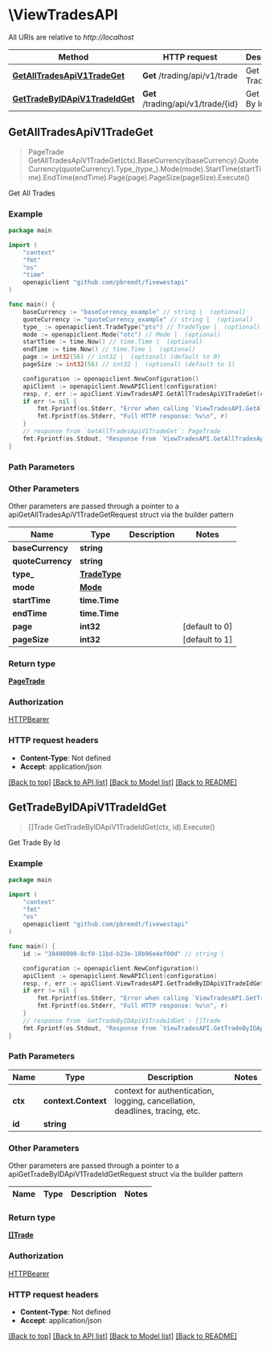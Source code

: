 # \ViewTradesAPI

All URIs are relative to *http://localhost*

Method | HTTP request | Description
------------- | ------------- | -------------
[**GetAllTradesApiV1TradeGet**](ViewTradesAPI.md#GetAllTradesApiV1TradeGet) | **Get** /trading/api/v1/trade | Get All Trades
[**GetTradeByIDApiV1TradeIdGet**](ViewTradesAPI.md#GetTradeByIDApiV1TradeIdGet) | **Get** /trading/api/v1/trade/{id} | Get Trade By Id



## GetAllTradesApiV1TradeGet

> PageTrade GetAllTradesApiV1TradeGet(ctx).BaseCurrency(baseCurrency).QuoteCurrency(quoteCurrency).Type_(type_).Mode(mode).StartTime(startTime).EndTime(endTime).Page(page).PageSize(pageSize).Execute()

Get All Trades



### Example

```go
package main

import (
	"context"
	"fmt"
	"os"
    "time"
	openapiclient "github.com/pbreedt/fivewestapi"
)

func main() {
	baseCurrency := "baseCurrency_example" // string |  (optional)
	quoteCurrency := "quoteCurrency_example" // string |  (optional)
	type_ := openapiclient.TradeType("pts") // TradeType |  (optional)
	mode := openapiclient.Mode("otc") // Mode |  (optional)
	startTime := time.Now() // time.Time |  (optional)
	endTime := time.Now() // time.Time |  (optional)
	page := int32(56) // int32 |  (optional) (default to 0)
	pageSize := int32(56) // int32 |  (optional) (default to 1)

	configuration := openapiclient.NewConfiguration()
	apiClient := openapiclient.NewAPIClient(configuration)
	resp, r, err := apiClient.ViewTradesAPI.GetAllTradesApiV1TradeGet(context.Background()).BaseCurrency(baseCurrency).QuoteCurrency(quoteCurrency).Type_(type_).Mode(mode).StartTime(startTime).EndTime(endTime).Page(page).PageSize(pageSize).Execute()
	if err != nil {
		fmt.Fprintf(os.Stderr, "Error when calling `ViewTradesAPI.GetAllTradesApiV1TradeGet``: %v\n", err)
		fmt.Fprintf(os.Stderr, "Full HTTP response: %v\n", r)
	}
	// response from `GetAllTradesApiV1TradeGet`: PageTrade
	fmt.Fprintf(os.Stdout, "Response from `ViewTradesAPI.GetAllTradesApiV1TradeGet`: %v\n", resp)
}
```

### Path Parameters



### Other Parameters

Other parameters are passed through a pointer to a apiGetAllTradesApiV1TradeGetRequest struct via the builder pattern


Name | Type | Description  | Notes
------------- | ------------- | ------------- | -------------
 **baseCurrency** | **string** |  | 
 **quoteCurrency** | **string** |  | 
 **type_** | [**TradeType**](TradeType.md) |  | 
 **mode** | [**Mode**](Mode.md) |  | 
 **startTime** | **time.Time** |  | 
 **endTime** | **time.Time** |  | 
 **page** | **int32** |  | [default to 0]
 **pageSize** | **int32** |  | [default to 1]

### Return type

[**PageTrade**](PageTrade.md)

### Authorization

[HTTPBearer](../README.md#HTTPBearer)

### HTTP request headers

- **Content-Type**: Not defined
- **Accept**: application/json

[[Back to top]](#) [[Back to API list]](../README.md#documentation-for-api-endpoints)
[[Back to Model list]](../README.md#documentation-for-models)
[[Back to README]](../README.md)


## GetTradeByIDApiV1TradeIdGet

> []Trade GetTradeByIDApiV1TradeIdGet(ctx, id).Execute()

Get Trade By Id



### Example

```go
package main

import (
	"context"
	"fmt"
	"os"
	openapiclient "github.com/pbreedt/fivewestapi"
)

func main() {
	id := "38400000-8cf0-11bd-b23e-10b96e4ef00d" // string | 

	configuration := openapiclient.NewConfiguration()
	apiClient := openapiclient.NewAPIClient(configuration)
	resp, r, err := apiClient.ViewTradesAPI.GetTradeByIDApiV1TradeIdGet(context.Background(), id).Execute()
	if err != nil {
		fmt.Fprintf(os.Stderr, "Error when calling `ViewTradesAPI.GetTradeByIDApiV1TradeIdGet``: %v\n", err)
		fmt.Fprintf(os.Stderr, "Full HTTP response: %v\n", r)
	}
	// response from `GetTradeByIDApiV1TradeIdGet`: []Trade
	fmt.Fprintf(os.Stdout, "Response from `ViewTradesAPI.GetTradeByIDApiV1TradeIdGet`: %v\n", resp)
}
```

### Path Parameters


Name | Type | Description  | Notes
------------- | ------------- | ------------- | -------------
**ctx** | **context.Context** | context for authentication, logging, cancellation, deadlines, tracing, etc.
**id** | **string** |  | 

### Other Parameters

Other parameters are passed through a pointer to a apiGetTradeByIDApiV1TradeIdGetRequest struct via the builder pattern


Name | Type | Description  | Notes
------------- | ------------- | ------------- | -------------


### Return type

[**[]Trade**](Trade.md)

### Authorization

[HTTPBearer](../README.md#HTTPBearer)

### HTTP request headers

- **Content-Type**: Not defined
- **Accept**: application/json

[[Back to top]](#) [[Back to API list]](../README.md#documentation-for-api-endpoints)
[[Back to Model list]](../README.md#documentation-for-models)
[[Back to README]](../README.md)


